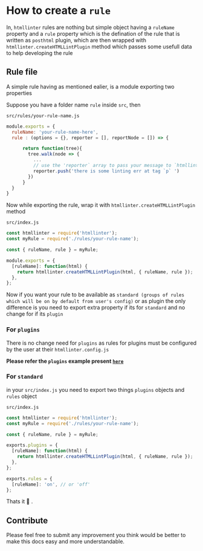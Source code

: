 # How to create a `rule`

In, `htmllinter` rules are nothing but simple object having a `ruleName` property and a `rule` property which is the defination of the rule
that is written as `posthtml` plugin, which are then wrapped with `htmllinter.createHTMLLintPlugin` method which passes some
usefull data to help developing the rule

## Rule file

A simple rule having as mentioned ealier, is a module exporting two properties

Suppose you have a folder name `rule` inside `src`, then

`src/rules/your-rule-name.js`

```js
module.exports = {
  ruleName: 'your-rule-name-here',
  rule : (options = {}, reporter = [], reportNode = []) => {

      return function(tree){
        tree.walk(node => {
          ...
          // use the 'reporter` array to pass your message to `htmllinter` reporter
          reporter.push('there is some linting err at tag `p` ')
        })
      }
  }
}
```

Now while exporting the rule, wrap it with `htmllinter.createHTMLLintPlugin` method

`src/index.js`

```js
const htmllinter = require('htmllinter');
const myRule = require('./rules/your-rule-name');

const { ruleName, rule } = myRule;

module.exports = {
  [ruleName]: function(html) {
    return htmllinter.createHTMLLintPlugin(html, { ruleName, rule });
  },
};
```

Now if you want your rule to be available as `standard (groups of rules which will be on by default from user's config)` or as plugin the only
difference is you need to export extra property if its for `standard` and no change for if its `plugin`

### For `plugins`

There is no change need for `plugins` as rules for plugins must be configured by the user at their `htmllinter.config.js`

**Please refer the `plugins` example present [`here`](https://github.com/anikethsaha/htmllinter/tree/master/examples/plugins)**

### For `standard`

in your `src/index.js` you need to export two things `plugins` objects and `rules` object

`src/index.js`

```js
const htmllinter = require('htmllinter');
const myRule = require('./rules/your-rule-name');

const { ruleName, rule } = myRule;

exports.plugins = {
  [ruleName]: function(html) {
    return htmllinter.createHTMLLintPlugin(html, { ruleName, rule });
  },
};

exports.rules = {
  [ruleName]: 'on', // or 'off'
};
```

Thats it :tada: .

## Contribute

Please feel free to submit any improvement you think would be better to make this docs easy and more understandable.
